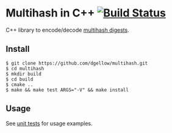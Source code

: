 # Multihash in C++ [![Build Status](https://travis-ci.org/dgellow/multihash.svg?branch=master)](https://travis-ci.org/dgellow/multihash)

C++ library to encode/decode [multihash digests](https://multiformats.io/multihash/).

## Install

```
$ git clone https://github.com/dgellow/multihash.git
$ cd multihash
$ mkdir build
$ cd build
$ cmake ..
$ make && make test ARGS="-V" && make install
```

## Usage

See [unit tests](https://github.com/dgellow/multihash/blob/master/tests/multihash_test.cpp) for usage examples.